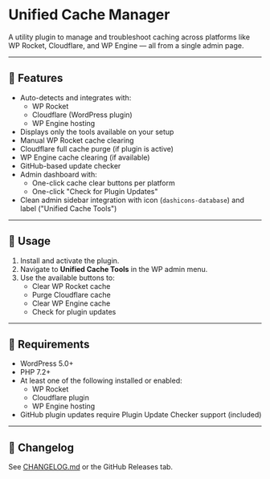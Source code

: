 # Unified Cache Manager

A utility plugin to manage and troubleshoot caching across platforms like WP Rocket, Cloudflare, and WP Engine — all from a single admin page.

---

## 🚀 Features

- Auto-detects and integrates with:
  - WP Rocket
  - Cloudflare (WordPress plugin)
  - WP Engine hosting
- Displays only the tools available on your setup
- Manual WP Rocket cache clearing
- Cloudflare full cache purge (if plugin is active)
- WP Engine cache clearing (if available)
- GitHub-based update checker
- Admin dashboard with:
  - One-click cache clear buttons per platform
  - One-click "Check for Plugin Updates"
- Clean admin sidebar integration with icon (`dashicons-database`) and label ("Unified Cache Tools")

---

## 📖 Usage

1. Install and activate the plugin.
2. Navigate to **Unified Cache Tools** in the WP admin menu.
3. Use the available buttons to:
   - Clear WP Rocket cache
   - Purge Cloudflare cache
   - Clear WP Engine cache
   - Check for plugin updates

---

## 🔧 Requirements

- WordPress 5.0+
- PHP 7.2+
- At least one of the following installed or enabled:
  - WP Rocket
  - Cloudflare plugin
  - WP Engine hosting
- GitHub plugin updates require Plugin Update Checker support (included)

---

## 📝 Changelog

See [CHANGELOG.md](CHANGELOG.md) or the GitHub Releases tab.
